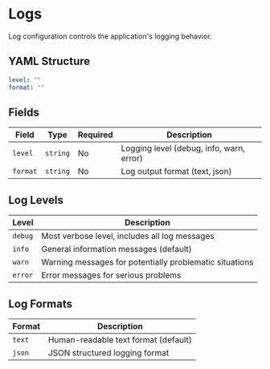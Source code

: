 # Logs

Log configuration controls the application's logging behavior.

## YAML Structure

```yaml
level: ""
format: ""
```

## Fields

| Field    | Type     | Required | Description                              |
|----------|----------|----------|------------------------------------------|
| `level`  | `string` | No       | Logging level (debug, info, warn, error) |
| `format` | `string` | No       | Log output format (text, json)           |

## Log Levels

| Level   | Description                                             |
|---------|---------------------------------------------------------|
| `debug` | Most verbose level, includes all log messages           |
| `info`  | General information messages (default)                  |
| `warn`  | Warning messages for potentially problematic situations |
| `error` | Error messages for serious problems                     |

## Log Formats

| Format | Description                          |
|--------|--------------------------------------|
| `text` | Human-readable text format (default) |
| `json` | JSON structured logging format       |
